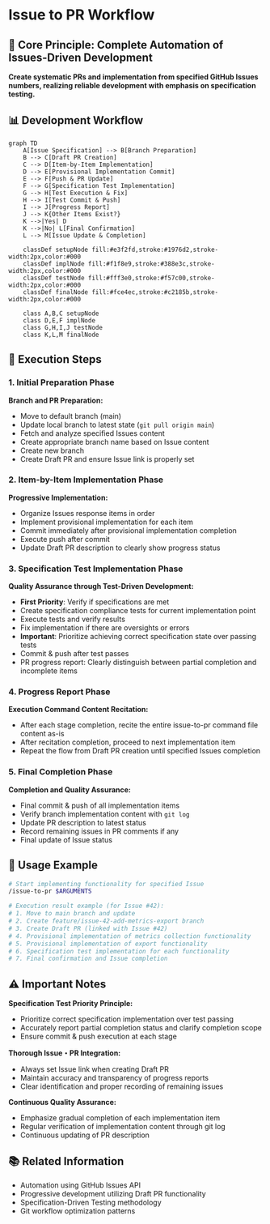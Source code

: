 # Issue to PR Workflow

## 🎯 Core Principle: Complete Automation of Issues-Driven Development

**Create systematic PRs and implementation from specified GitHub Issues numbers, realizing reliable development with emphasis on specification testing.**

## 📊 Development Workflow

```mermaid
graph TD
    A[Issue Specification] --> B[Branch Preparation]
    B --> C[Draft PR Creation]
    C --> D[Item-by-Item Implementation]
    D --> E[Provisional Implementation Commit]
    E --> F[Push & PR Update]
    F --> G[Specification Test Implementation]
    G --> H[Test Execution & Fix]
    H --> I[Test Commit & Push]
    I --> J[Progress Report]
    J --> K{Other Items Exist?}
    K -->|Yes| D
    K -->|No| L[Final Confirmation]
    L --> M[Issue Update & Completion]

    classDef setupNode fill:#e3f2fd,stroke:#1976d2,stroke-width:2px,color:#000
    classDef implNode fill:#f1f8e9,stroke:#388e3c,stroke-width:2px,color:#000
    classDef testNode fill:#fff3e0,stroke:#f57c00,stroke-width:2px,color:#000
    classDef finalNode fill:#fce4ec,stroke:#c2185b,stroke-width:2px,color:#000

    class A,B,C setupNode
    class D,E,F implNode
    class G,H,I,J testNode
    class K,L,M finalNode
```

## 🚀 Execution Steps

### 1. Initial Preparation Phase

**Branch and PR Preparation:**
- Move to default branch (main)
- Update local branch to latest state (`git pull origin main`)
- Fetch and analyze specified Issues content
- Create appropriate branch name based on Issue content
- Create new branch
- Create Draft PR and ensure Issue link is properly set

### 2. Item-by-Item Implementation Phase

**Progressive Implementation:**
- Organize Issues response items in order
- Implement provisional implementation for each item
- Commit immediately after provisional implementation completion
- Execute push after commit
- Update Draft PR description to clearly show progress status

### 3. Specification Test Implementation Phase

**Quality Assurance through Test-Driven Development:**
- **First Priority**: Verify if specifications are met
- Create specification compliance tests for current implementation point
- Execute tests and verify results
- Fix implementation if there are oversights or errors
- **Important**: Prioritize achieving correct specification state over passing tests
- Commit & push after test passes
- PR progress report: Clearly distinguish between partial completion and incomplete items

### 4. Progress Report Phase

**Execution Command Content Recitation:**
- After each stage completion, recite the entire issue-to-pr command file content as-is
- After recitation completion, proceed to next implementation item
- Repeat the flow from Draft PR creation until specified Issues completion

### 5. Final Completion Phase

**Completion and Quality Assurance:**
- Final commit & push of all implementation items
- Verify branch implementation content with `git log`
- Update PR description to latest status
- Record remaining issues in PR comments if any
- Final update of Issue status

## 📝 Usage Example

```bash
# Start implementing functionality for specified Issue
/issue-to-pr $ARGUMENTS

# Execution result example (for Issue #42):
# 1. Move to main branch and update
# 2. Create feature/issue-42-add-metrics-export branch
# 3. Create Draft PR (linked with Issue #42)
# 4. Provisional implementation of metrics collection functionality
# 5. Provisional implementation of export functionality
# 6. Specification test implementation for each functionality
# 7. Final confirmation and Issue completion
```

## ⚠️ Important Notes

**Specification Test Priority Principle:**
- Prioritize correct specification implementation over test passing
- Accurately report partial completion status and clarify completion scope
- Ensure commit & push execution at each stage

**Thorough Issue・PR Integration:**
- Always set Issue link when creating Draft PR
- Maintain accuracy and transparency of progress reports
- Clear identification and proper recording of remaining issues

**Continuous Quality Assurance:**
- Emphasize gradual completion of each implementation item
- Regular verification of implementation content through git log
- Continuous updating of PR description

## 📚 Related Information

- Automation using GitHub Issues API
- Progressive development utilizing Draft PR functionality
- Specification-Driven Testing methodology
- Git workflow optimization patterns